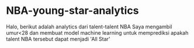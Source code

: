 # NBA-young-star-analytics

Halo, berikut adalah analytics dari talent-talent NBA
Saya mengambil umur<28 dan membuat model machine learning untuk memprediksi apakah talent NBA tersebut dapat menjadi 'All Star'
